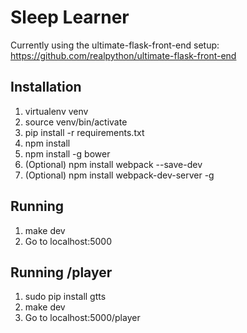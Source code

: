 # Sleep Learner

Currently using the ultimate-flask-front-end setup:
https://github.com/realpython/ultimate-flask-front-end


## Installation

1. virtualenv venv
2. source venv/bin/activate
3. pip install -r requirements.txt
4. npm install
5. npm install -g bower
6. (Optional) npm install webpack --save-dev
7. (Optional) npm install webpack-dev-server -g

## Running
1. make dev
2. Go to localhost:5000

## Running /player
1. sudo pip install gtts
2. make dev
3. Go to localhost:5000/player
